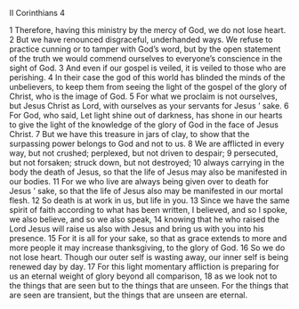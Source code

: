 II Corinthians 4

1	Therefore, having this ministry by the mercy of God, we do not lose heart.
2	But we have renounced disgraceful, underhanded ways. We refuse to practice cunning or to tamper with God’s word, but by the open statement of the truth we would commend ourselves to everyone’s conscience in the sight of God.
3	And even if our gospel is veiled, it is veiled to those who are perishing.
4	In their case the god of this world has blinded the minds of the unbelievers, to keep them from seeing the light of the gospel of the glory of Christ, who is the image of God.
5	For what we proclaim is not ourselves, but Jesus Christ as Lord, with ourselves as your servants for Jesus ’ sake.
6	For God, who said, Let light shine out of darkness, has shone in our hearts to give the light of the knowledge of the glory of God in the face of Jesus Christ.
7	But we have this treasure in jars of clay, to show that the surpassing power belongs to God and not to us.
8	We are afflicted in every way, but not crushed; perplexed, but not driven to despair;
9	persecuted, but not forsaken; struck down, but not destroyed;
10	always carrying in the body the death of Jesus, so that the life of Jesus may also be manifested in our bodies.
11	For we who live are always being given over to death for Jesus ’ sake, so that the life of Jesus also may be manifested in our mortal flesh.
12	So death is at work in us, but life in you.
13	Since we have the same spirit of faith according to what has been written, I believed, and so I spoke, we also believe, and so we also speak,
14	knowing that he who raised the Lord Jesus will raise us also with Jesus and bring us with you into his presence.
15	For it is all for your sake, so that as grace extends to more and more people it may increase thanksgiving, to the glory of God.
16	So we do not lose heart. Though our outer self is wasting away, our inner self is being renewed day by day.
17	For this light momentary affliction is preparing for us an eternal weight of glory beyond all comparison,
18	as we look not to the things that are seen but to the things that are unseen. For the things that are seen are transient, but the things that are unseen are eternal.


